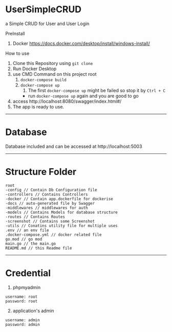 # UserSimpleCRUD
a Simple CRUD for User and User Login

PreInstall
1. Docker https://docs.docker.com/desktop/install/windows-install/

How to use
1. Clone this Repository using `git clone`
2. Run Docker Desktop
3. use CMD Command on this project root 
   1. `docker-compose build`
   2. `docker-compose up`
      1. The first `docker-compose up` might be failed so stop it by `Ctrl + C`
      * run `docker-compose up` again and you are good to go
4. access http://localhost:8080/swagger/index.html#/
5. The app is ready to use.
---
# Database
Database included and can be accessed at http://localhost:5003

---
# Structure Folder
```
root
-config // Contain Db Configuration file
-controllers // Contains Controllers
-docker // Contain app.dockerfile for dockerise
-docs // auto-generated file by Swagger
-middlewares // middlewares for auth
-models // Contains Models for database structure
-routes // Contains Routes
-screenshot // Contains some Screenshot
-utils // Conatins utility file for multiple uses
.env // an env file
.docker-compose.yml // docker related file
go.mod // go mod
main.go // the main.go
README.md // this Readme file
```
---
# Credential
1. phpmyadmin
```
username: root
password: root
```
2. application's admin 
```
username: admin
password: admin
```
